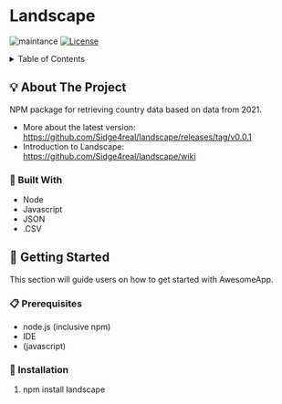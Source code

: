 # Landscape
![maintance](https://img.shields.io/badge/Maintained%3F-no-red.svg)
[![License](https://img.shields.io/badge/license-MIT-blue.svg)](https://opensource.org/licenses/MIT)

<!-- TABLE OF CONTENTS -->
<details>
  <summary>Table of Contents</summary>
  <ol>
    <li>
      <a href="#about-the-project">💡 About The Project</a>
      <ul>
        <li><a href="#built-with">🧰 Built With</a></li>
      </ul>
    </li>
    <li>
      <a href="#getting-started">🚀 Getting Started</a>
      <ul>
        <li><a href="#prerequisites">📋 Prerequisites</a></li>
        <li><a href="#installation">🔧 Installation</a></li>
      </ul>
    </li>
    <li><a href="#usage">📝 Usage</a></li>
    <li><a href="#roadmap">🗺️ Roadmap</a></li>
    <li><a href="#contributing">🤝 Contributing</a></li>
    <li><a href="#contact">📞 Contact</a></li>
    <li><a href="#acknowledgments">🙏 Acknowledgments</a></li>
  </ol>
</details>

## 💡 About The Project
<!-- Add a description of your project here -->
NPM package for retrieving country data based on data from 2021.
- More about the latest version: https://github.com/Sidge4real/landscape/releases/tag/v0.0.1
- Introduction to Landscape: https://github.com/Sidge4real/landscape/wiki

### 🧰 Built With
<!-- List the technologies or frameworks used in your project -->
* Node
* Javascript
* JSON
* .CSV

## 🚀 Getting Started
<!-- Provide instructions on how to get the project set up and running -->
This section will guide users on how to get started with AwesomeApp.

### 📋 Prerequisites
<!-- List any prerequisites or requirements users need before using your project -->
* node.js (inclusive npm)
* IDE
* (javascript)

### 🔧 Installation
<!-- Provide step-by-step installation instructions -->
1. npm install landscape









<!-- SETUPS & CONFIG -->



<!-- MARKDOWN LINKS & IMAGES -->
<!-- 
  all info about these badges: https://dev.to/envoy_/150-badges-for-github-pnk
-->


<!--!!! EDIT !!!-->
<!--
  'my-readme-template' in links need to be changed to resporitory name from github
-->
[contributors-badge]: https://img.shields.io/github/contributors/Sidge4real/my-readme-template.svg?style=for-the-badge&color=blue
[forks-badge]: https://img.shields.io/github/forks/Sidge4real/my-readme-template.svg?style=for-the-badge&color=blue
[stars-badge]: https://img.shields.io/github/stars/Sidge4real/my-readme-template.svg?style=for-the-badge&color=yellow
[issues-badge]: https://img.shields.io/github/issues/Sidge4real/my-readme-template.svg?style=for-the-badge&color=red



<!-- badges -->
<!-- socials -->
[twitter-badge]: https://img.shields.io/badge/Twitter-1DA1F2?style=for-the-badge&logo=twitter&logoColor=white
[linkedin-badge]: https://img.shields.io/badge/-LinkedIn-black.svg?style=for-the-badge&logo=linkedin&color=blue
[twitter-badge]: https://img.shields.io/badge/-twitter-black.svg?style=for-the-badge&logo=twitter&color=lightblue
[twitch-badge]: https://img.shields.io/badge/-twitch-black.svg?style=for-the-badge&logo=twitch&color=purple
[youtube-badge]: https://img.shields.io/badge/-youtube-black.svg?style=for-the-badge&logo=youtube&color=darkred
<!-- fundamentals -->
[css-badge]: https://img.shields.io/badge/CSS3-1572B6?style=for-the-badge&logo=css3&logoColor=white
[html-badge]: https://img.shields.io/badge/HTML5-E34F26?style=for-the-badge&logo=html5&logoColor=white
<!-- frameworks -->
[next-badge]: https://img.shields.io/badge/next.js-000000?style=for-the-badge&logo=nextdotjs&logoColor=white
[react-badge]: https://img.shields.io/badge/React-20232A?style=for-the-badge&logo=react&logoColor=61DAFB
[vue-badge]: https://img.shields.io/badge/Vue.js-35495E?style=for-the-badge&logo=vuedotjs&logoColor=4FC08D
[angular-badge]: https://img.shields.io/badge/Angular-DD0031?style=for-the-badge&logo=angular&logoColor=white
[svelte-badge]: https://img.shields.io/badge/Svelte-4A4A55?style=for-the-badge&logo=svelte&logoColor=FF3E00
[laravel-badge]: https://img.shields.io/badge/Laravel-FF2D20?style=for-the-badge&logo=laravel&logoColor=white
[bootstrap-badge]: https://img.shields.io/badge/Bootstrap-563D7C?style=for-the-badge&logo=bootstrap&logoColor=white
[jquery-badge]: https://img.shields.io/badge/jQuery-0769AD?style=for-the-badge&logo=jquery&logoColor=white
[gatsby-badge]: https://img.shields.io/badge/Gatsby-663399?style=for-the-badge&logo=gatsby&logoColor=white
[express-badge]: https://img.shields.io/badge/Express.js-404D59?style=for-the-badge
[tailwind-badge]: https://img.shields.io/badge/Tailwind_CSS-38B2AC?style=for-the-badge&logo=tailwind-css&logoColor=white
<!-- coding platforms -->
[codepen-badge]: https://img.shields.io/badge/Codepen-000000?style=for-the-badge&logo=codepen&logoColor=white
<!-- programming languages -->
[c#-badge]: https://img.shields.io/badge/C%23-239120?style=for-the-badge&logo=c-sharp&logoColor=white
[typescript-badge]: https://img.shields.io/badge/TypeScript-007ACC?style=for-the-badge&logo=typescript&logoColor=white
[javascript-badge]: https://img.shields.io/badge/JavaScript-F7DF1E?style=for-the-badge&logo=javascript&logoColor=black
[python-badge]: https://img.shields.io/badge/Python-3776AB?style=for-the-badge&logo=python&logoColor=white
[.net-badge]: https://img.shields.io/badge/.NET-5C2D91?style=for-the-badge&logo=.net&logoColor=white
<!-- db -->
[mongodb-badge]: https://img.shields.io/badge/MongoDB-4EA94B?style=for-the-badge&logo=mongodb&logoColor=white
[mysql-badge]: https://img.shields.io/badge/MySQL-005C84?style=for-the-badge&logo=mysql&logoColor=white
[neo4j-badge]: https://img.shields.io/badge/Neo4j-018bff?style=for-the-badge&logo=neo4j&logoColor=white




<!-- url -->
<!-- socials -->
[twitter-url]: https://twitter.com/sidge4real
[linkedin-url]: https://linkedin.com/in/sidge
[twitch-url]: https://www.twitch.tv/sidge
[youtube-url]: https://www.youtube.com/@sidge4rl
[contributors-url]: https://github.com/Sidge4real/Best-README-Template/graphs/contributors
[forks-url]: https://github.com/Sidge4real/Best-README-Template/network/members
[stars-url]: https://github.com/Sidge4real/Best-README-Template/stargazers
[issues-url]: https://github.com/Sidge4real/Best-README-Template/issues
<!-- fundamentals -->
[css-url]: https://web.dev/learn/css/
[html-url]: https://html.com/
<!-- frameworks -->
[next-url]: https://nextjs.org/
[react-url]: https://reactjs.org/
[vue-url]: https://vuejs.org/
[angular-url]: https://angular.io/
[svelte-url]: https://svelte.dev/
[laravel-url]: https://laravel.com
[bootstrap-url]: https://getbootstrap.com
[jquery-url]: https://jquery.com 
[gatsby-url]: https://www.gatsbyjs.com/
[express-url]: https://expressjs.com/
[tailwind-url]: https://tailwindcss.com/
<!-- coding platforms -->
[codepen-url]: codepen.io/Sidge4real
<!-- programming languages -->
[c#-url]: https://learn.microsoft.com/en-us/dotnet/csharp/tour-of-csharp/
[typescript-url]: https://www.typescriptlang.org/
[javascript-url]: https://www.w3schools.com/js/
[python-url]: https://www.typescriptlang.org/
[.net-url]: https://dotnet.microsoft.com/en-us/
<!-- db -->
[mongodb-url]: https://www.mongodb.com/
[mysql-url]: https://www.mysql.com/
[neo4j-url]: https://neo4j.com/
